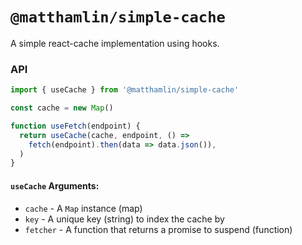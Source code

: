 # `@matthamlin/simple-cache`

A simple react-cache implementation using hooks.

### API

```js
import { useCache } from '@matthamlin/simple-cache'

const cache = new Map()

function useFetch(endpoint) {
  return useCache(cache, endpoint, () =>
    fetch(endpoint).then(data => data.json()),
  )
}
```

#### `useCache` Arguments:

- `cache` - A `Map` instance (map)
- `key` - A unique key (string) to index the cache by
- `fetcher` - A function that returns a promise to suspend (function)
